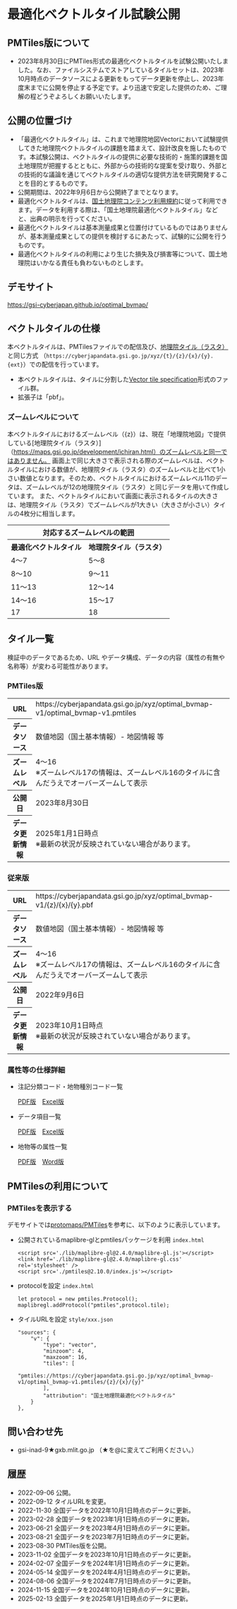 # 最適化ベクトルタイル試験公開

## PMTiles版について
- 2023年8月30日にPMTiles形式の最適化ベクトルタイルを試験公開いたしました。なお、ファイルシステムでストアしているタイルセットは、2023年10月時点のデータソースによる更新をもってデータ更新を停止し、2023年度末までに公開を停止する予定です。より迅速で安定した提供のため、ご理解の程どうぞよろしくお願いいたします。

## 公開の位置づけ
- 「最適化ベクトルタイル」は、これまで地理院地図Vectorにおいて試験提供してきた地理院ベクトルタイルの課題を踏まえて、設計改良を施したものです。本試験公開は、ベクトルタイルの提供に必要な技術的・施策的課題を国土地理院が把握するとともに、外部からの技術的な提案を受け取り、外部との技術的な議論を通じてベクトルタイルの適切な提供方法を研究開発することを目的とするものです。
- 公開期間は、2022年9月6日から公開終了までとなります。
- 最適化ベクトルタイルは、[国土地理院コンテンツ利用規約](https://www.gsi.go.jp/kikakuchousei/kikakuchousei40182.html)に従って利用できます。データを利用する際は、「国土地理院最適化ベクトルタイル」などと、出典の明示を行ってください。
- 最適化ベクトルタイルは基本測量成果と位置付けているものではありませんが、基本測量成果としての提供を検討するにあたって、試験的に公開を行うものです。
- 最適化ベクトルタイルの利用により生じた損失及び損害等について、国土地理院はいかなる責任も負わないものとします。

## デモサイト
https://gsi-cyberjapan.github.io/optimal_bvmap/

## ベクトルタイルの仕様
本ベクトルタイルは、PMTilesファイルでの配信及び、[地理院タイル（ラスタ）](https://maps.gsi.go.jp/development/siyou.html)と同じ方式
（`https://cyberjapandata.gsi.go.jp/xyz/{t}/{z}/{x}/{y}.{ext}`）での配信を行っています。

* 本ベクトルタイルは、タイルに分割した[Vector tile specification](https://github.com/mapbox/vector-tile-spec)形式のファイル群。
* 拡張子は「pbf」。

### ズームレベルについて
本ベクトルタイルにおけるズームレベル（{z}）は、現在「地理院地図」で提供している[地理院タイル（ラスタ）]（https://maps.gsi.go.jp/development/ichiran.html）のズームレベルと同一ではありません。
画面上で同じ大きさで表示される際のズームレベルは、ベクトルタイルにおける数値が、地理院タイル（ラスタ）のズームレベルと比べて1小さい数値となります。そのため、ベクトルタイルにおけるズームレベル11のデータは、ズームレベルが12の地理院タイル（ラスタ）と同じデータを用いて作成しています。
また、ベクトルタイルにおいて画面に表示されるタイルの大きさは、地理院タイル（ラスタ）でズームレベルが1大きい（大きさが小さい）タイルの4枚分に相当します。

<table>
	<tr><th colspan="2">対応するズームレベルの範囲</th></tr>
	<tr><th>最適化ベクトルタイル</th><th>地理院タイル（ラスタ）</th></tr>
	<tr><td>4～7</td><td>5～8</td></tr>
	<tr><td>8～10</td><td>9～11</td></tr>
	<tr><td>11～13</td><td>12～14</td></tr>
	<tr><td>14～16</td><td>15～17</td></tr>
	<tr><td>17</td><td>18</td></tr>
</table>

## タイル一覧
検証中のデータであるため、URL やデータ構成、データの内容（属性の有無や名称等）が変わる可能性があります。

### PMTiles版
<table>
	<tr><th>URL</th><td>https://cyberjapandata.gsi.go.jp/xyz/optimal_bvmap-v1/optimal_bvmap-v1.pmtiles</tr>
	<tr><th class="titletd">データソース</td><td>数値地図（国土基本情報）- 地図情報 等</td></tr>
	<tr><th>ズームレベル</td><td>4～16<br>※ズームレベル17の情報は、ズームレベル16のタイルに含んだうえでオーバーズームして表示</td></tr>
	<tr><th>公開日</td><td>2023年8月30日</td></tr>
	<tr><th>データ更新情報</th><td>2025年1月1日時点<br>※最新の状況が反映されていない場合があります。</td></tr>
</table>

### 従来版
<table>
	<tr><th>URL</th><td>https://cyberjapandata.gsi.go.jp/xyz/optimal_bvmap-v1/{z}/{x}/{y}.pbf</tr>
	<tr><th class="titletd">データソース</td><td>数値地図（国土基本情報）- 地図情報 等</td></tr>
	<tr><th>ズームレベル</td><td>4～16<br>※ズームレベル17の情報は、ズームレベル16のタイルに含んだうえでオーバーズームして表示</td></tr>
	<tr><th>公開日</td><td>2022年9月6日</td></tr>
	<tr><th>データ更新情報</th><td>2023年10月1日時点<br>※最新の状況が反映されていない場合があります。</td></tr>
</table>

### 属性等の仕様詳細
* 注記分類コード・地物種別コード一覧

	[PDF版](https://maps.gsi.go.jp/help/pdf/vector/optbv_featurecodes.pdf)　[Excel版](https://maps.gsi.go.jp/help/pdf/vector/optbv_featurecodes.xlsx)
  
* データ項目一覧

	[PDF版](https://maps.gsi.go.jp/help/pdf/vector/optbv_dataspec.pdf)　[Excel版](https://maps.gsi.go.jp/help/pdf/vector/optbv_dataspec.xlsx)

* 地物等の属性一覧

  [PDF版](https://maps.gsi.go.jp/help/pdf/vector/optbv_attribute.pdf)　[Word版](https://maps.gsi.go.jp/help/pdf/vector/optbv_attribute.docx)

## PMTilesの利用について
### PMTilesを表示する
デモサイトでは[protomaps/PMTiles](https://github.com/protomaps/PMTiles)を参考に、以下のように表示しています。
* 公開されているmaplibre-glとpmtilesパッケージを利用
	`index.html`
	```
	<script src='./lib/maplibre-gl@2.4.0/maplibre-gl.js'></script>
	<link href='./lib/maplibre-gl@2.4.0/maplibre-gl.css' rel='stylesheet' />
	<script src='./pmtiles@2.10.0/index.js'></script>
	```
* protocolを設定
	`index.html`
	```
	let protocol = new pmtiles.Protocol();
	maplibregl.addProtocol("pmtiles",protocol.tile);
    
	```

* タイルURLを設定	
	`style/xxx.json`
	```
	"sources": {
		"v": {
			"type": "vector",
			"minzoom": 4,
			"maxzoom": 16,
			"tiles": [
				"pmtiles://https://cyberjapandata.gsi.go.jp/xyz/optimal_bvmap-v1/optimal_bvmap-v1.pmtiles/{z}/{x}/{y}"
			],
			"attribution": "国土地理院最適化ベクトルタイル"
		}
	},
	```
## 問い合わせ先
- gsi-inad-9★gxb.mlit.go.jp （★を@に変えてご利用ください。）

## 履歴
- 2022-09-06 公開。
- 2022-09-12 タイルURLを変更。
- 2022-11-30 全国データを2022年10月1日時点のデータに更新。
- 2023-02-28 全国データを2023年1月1日時点のデータに更新。
- 2023-06-21 全国データを2023年4月1日時点のデータに更新。
- 2023-08-21 全国データを2023年7月1日時点のデータに更新。
- 2023-08-30 PMTiles版を公開。
- 2023-11-02 全国データを2023年10月1日時点のデータに更新。
- 2024-02-07 全国データを2024年1月1日時点のデータに更新。
- 2024-05-14 全国データを2024年4月1日時点のデータに更新。
- 2024-08-06 全国データを2024年7月1日時点のデータに更新。
- 2024-11-15 全国データを2024年10月1日時点のデータに更新。
- 2025-02-13 全国データを2025年1月1日時点のデータに更新。

